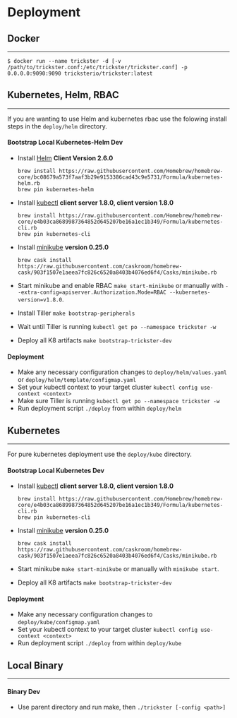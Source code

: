 # Deployment

## Docker
---
```
$ docker run --name trickster -d [-v /path/to/trickster.conf:/etc/trickster/trickster.conf] -p 0.0.0.0:9090:9090 tricksterio/trickster:latest
```

## Kubernetes, Helm, RBAC
---
If you are wanting to use Helm and kubernetes rbac use the folowing install steps in the `deploy/helm` directory.

#### Bootstrap Local Kubernetes-Helm Dev

- Install [Helm](helm.sh) **Client Version 2.6.0**
    ```
    brew install https://raw.githubusercontent.com/Homebrew/homebrew-core/bc08679a573f7aaf3b29e9153386cad43c9e5731/Formula/kubernetes-helm.rb
    brew pin kubernetes-helm
    ```

- Install [kubectl](https://kubernetes.io/docs/tasks/tools/install-kubectl/) **client server 1.8.0, client version 1.8.0**
    ```
    brew install https://raw.githubusercontent.com/Homebrew/homebrew-core/e4b03ca8689987364852d645207be16a1ec1b349/Formula/kubernetes-cli.rb
    brew pin kubernetes-cli
    ```

- Install [minikube](https://kubernetes.io/docs/getting-started-guides/minikube/) **version 0.25.0**
    ```
    brew cask install https://raw.githubusercontent.com/caskroom/homebrew-cask/903f1507e1aeea7fc826c6520a8403b4076ed6f4/Casks/minikube.rb
    ```
    
- Start minikube and enable RBAC `make start-minikube` or manually with `--extra-config=apiserver.Authorization.Mode=RBAC --kubernetes-version=v1.8.0`.
- Install Tiller `make bootstrap-peripherals`
- Wait until Tiller is running `kubectl get po --namespace trickster -w`
- Deploy all K8 artifacts `make bootstrap-trickster-dev`

#### Deployment

- Make any necessary configuration changes to `deploy/helm/values.yaml` or `deploy/helm/template/configmap.yaml`
- Set your kubectl context to your target cluster `kubectl config use-context <context>`
- Make sure Tiller is running `kubectl get po --namespace trickster -w`
- Run deployment script `./deploy` from within `deploy/helm`

## Kubernetes
---
For pure kubernetes deployment use the `deploy/kube` directory.

#### Bootstrap Local Kubernetes Dev

- Install [kubectl](https://kubernetes.io/docs/tasks/tools/install-kubectl/) **client server 1.8.0, client version 1.8.0**
    ```
    brew install https://raw.githubusercontent.com/Homebrew/homebrew-core/e4b03ca8689987364852d645207be16a1ec1b349/Formula/kubernetes-cli.rb
    brew pin kubernetes-cli
    ```

- Install [minikube](https://kubernetes.io/docs/getting-started-guides/minikube/) **version 0.25.0**
    ```
    brew cask install https://raw.githubusercontent.com/caskroom/homebrew-cask/903f1507e1aeea7fc826c6520a8403b4076ed6f4/Casks/minikube.rb
    ```
    
- Start minikube `make start-minikube` or manually with `minikube start`.
- Deploy all K8 artifacts `make bootstrap-trickster-dev`

#### Deployment

- Make any necessary configuration changes to `deploy/kube/configmap.yaml`
- Set your kubectl context to your target cluster `kubectl config use-context <context>`
- Run deployment script `./deploy` from within `deploy/kube`

## Local Binary
---
#### Binary Dev

- Use parent directory and run make, then `./trickster [-config <path>]`
